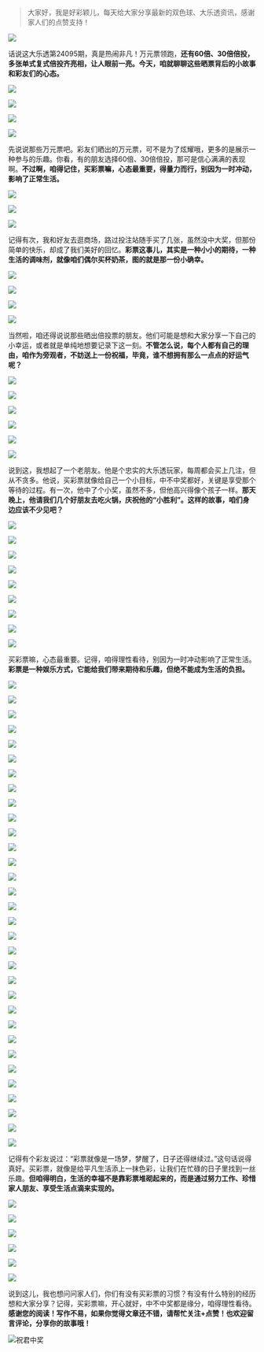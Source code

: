> 大家好，我是好彩颖儿，每天给大家分享最新的双色球、大乐透资讯，感谢家人们的点赞支持！

![](https://cdn.jsdelivr.net/gh/wangwenjie1314/PicCDN/2024-7-12/1720763627240-image.png)


话说这大乐透第24095期，真是热闹非凡！万元票领跑，**还有60倍、30倍倍投，多张单式复式倍投齐亮相，让人眼前一亮。今天，咱就聊聊这些晒票背后的小故事和彩友们的心态。**


![](https://cdn.jsdelivr.net/gh/wangwenjie1314/PicCDN/2024-8-17/1723866975424-image.png)

![](https://cdn.jsdelivr.net/gh/wangwenjie1314/PicCDN/2024-8-17/1723866991458-image.png)

![](https://cdn.jsdelivr.net/gh/wangwenjie1314/PicCDN/2024-8-17/1723867044926-image.png)

![](https://cdn.jsdelivr.net/gh/wangwenjie1314/PicCDN/2024-8-17/1723867248473-image.png)

先说说那些万元票吧。彩友们晒出的万元票，可不是为了炫耀哦，更多的是展示一种参与的乐趣。你看，有的朋友选择60倍、30倍倍投，那可是信心满满的表现啊。**不过啊，咱得记住，买彩票嘛，心态最重要，得量力而行，别因为一时冲动，影响了正常生活。**

![](https://cdn.jsdelivr.net/gh/wangwenjie1314/PicCDN/2024-8-17/1723867030448-image.png)


![](https://cdn.jsdelivr.net/gh/wangwenjie1314/PicCDN/2024-8-17/1723867025253-image.png)

![](https://cdn.jsdelivr.net/gh/wangwenjie1314/PicCDN/2024-8-17/1723867018868-image.png)

记得有次，我和好友去逛商场，路过投注站随手买了几张，虽然没中大奖，但那份简单的快乐，却成了我们美好的回忆。**彩票这事儿，其实是一种小小的期待，一种生活的调味剂，就像咱们偶尔买杯奶茶，图的就是那一份小确幸。**


![](https://cdn.jsdelivr.net/gh/wangwenjie1314/PicCDN/2024-8-17/1723866998922-image.png)


![](https://cdn.jsdelivr.net/gh/wangwenjie1314/PicCDN/2024-8-17/1723867009192-image.png)


![](https://cdn.jsdelivr.net/gh/wangwenjie1314/PicCDN/2024-8-17/1723866986996-image.png)


![](https://cdn.jsdelivr.net/gh/wangwenjie1314/PicCDN/2024-8-17/1723867035027-image.png)


当然啦，咱还得说说那些晒出倍投票的朋友。他们可能是想和大家分享一下自己的小幸运，或者就是单纯地想要记录下这一刻。**不管怎么说，每个人都有自己的理由，咱作为旁观者，不妨送上一份祝福，毕竟，谁不想拥有那么一点点的好运气呢？**

![](https://cdn.jsdelivr.net/gh/wangwenjie1314/PicCDN/2024-8-17/1723867369048-image.png)

![](https://cdn.jsdelivr.net/gh/wangwenjie1314/PicCDN/2024-8-17/1723867365054-image.png)


![](https://cdn.jsdelivr.net/gh/wangwenjie1314/PicCDN/2024-8-17/1723867229867-image.png)


![](https://cdn.jsdelivr.net/gh/wangwenjie1314/PicCDN/2024-8-17/1723867178956-image.png)


![](https://cdn.jsdelivr.net/gh/wangwenjie1314/PicCDN/2024-8-17/1723867352352-image.png)

![](https://cdn.jsdelivr.net/gh/wangwenjie1314/PicCDN/2024-8-17/1723867348062-image.png)

说到这，我想起了一个老朋友。他是个忠实的大乐透玩家，每周都会买上几注，但从不贪多。他说，买彩票就像给自己一个小目标，中不中奖都好，关键是享受那个等待的过程。有一次，他中了个小奖，虽然不多，但他高兴得像个孩子一样。**那天晚上，他请我们几个好朋友去吃火锅，庆祝他的“小胜利”。这样的故事，咱们身边应该不少见吧？**


![](https://cdn.jsdelivr.net/gh/wangwenjie1314/PicCDN/2024-8-17/1723867344047-image.png)

![](https://cdn.jsdelivr.net/gh/wangwenjie1314/PicCDN/2024-8-17/1723867333148-image.png)

![](https://cdn.jsdelivr.net/gh/wangwenjie1314/PicCDN/2024-8-17/1723867327920-image.png)


![](https://cdn.jsdelivr.net/gh/wangwenjie1314/PicCDN/2024-8-17/1723867339389-image.png)


![](https://cdn.jsdelivr.net/gh/wangwenjie1314/PicCDN/2024-8-17/1723867448811-image.png)

![](https://cdn.jsdelivr.net/gh/wangwenjie1314/PicCDN/2024-8-17/1723867442314-image.png)

![](https://cdn.jsdelivr.net/gh/wangwenjie1314/PicCDN/2024-8-17/1723867321058-image.png)


![](https://cdn.jsdelivr.net/gh/wangwenjie1314/PicCDN/2024-8-17/1723867379955-image.png)

![](https://cdn.jsdelivr.net/gh/wangwenjie1314/PicCDN/2024-8-17/1723867375637-image.png)

买彩票嘛，心态最重要。记得，咱得理性看待，别因为一时冲动影响了正常生活。**彩票是一种娱乐方式，它能给我们带来期待和乐趣，但绝不能成为生活的负担。**




![](https://cdn.jsdelivr.net/gh/wangwenjie1314/PicCDN/2024-8-17/1723867316514-image.png)

![](https://cdn.jsdelivr.net/gh/wangwenjie1314/PicCDN/2024-8-17/1723867311626-image.png)

![](https://cdn.jsdelivr.net/gh/wangwenjie1314/PicCDN/2024-8-17/1723867304936-image.png)

![](https://cdn.jsdelivr.net/gh/wangwenjie1314/PicCDN/2024-8-17/1723867298816-image.png)

![](https://cdn.jsdelivr.net/gh/wangwenjie1314/PicCDN/2024-8-17/1723867293155-image.png)

![](https://cdn.jsdelivr.net/gh/wangwenjie1314/PicCDN/2024-8-17/1723867286658-image.png)

![](https://cdn.jsdelivr.net/gh/wangwenjie1314/PicCDN/2024-8-17/1723867279978-image.png)

![](https://cdn.jsdelivr.net/gh/wangwenjie1314/PicCDN/2024-8-17/1723867271704-image.png)

![](https://cdn.jsdelivr.net/gh/wangwenjie1314/PicCDN/2024-8-17/1723867267800-image.png)

![](https://cdn.jsdelivr.net/gh/wangwenjie1314/PicCDN/2024-8-17/1723867264001-image.png)

![](https://cdn.jsdelivr.net/gh/wangwenjie1314/PicCDN/2024-8-17/1723867257277-image.png)


![](https://cdn.jsdelivr.net/gh/wangwenjie1314/PicCDN/2024-8-17/1723867241198-image.png)

![](https://cdn.jsdelivr.net/gh/wangwenjie1314/PicCDN/2024-8-17/1723867235460-image.png)


![](https://cdn.jsdelivr.net/gh/wangwenjie1314/PicCDN/2024-8-17/1723867222968-image.png)

![](https://cdn.jsdelivr.net/gh/wangwenjie1314/PicCDN/2024-8-17/1723867215074-image.png)

![](https://cdn.jsdelivr.net/gh/wangwenjie1314/PicCDN/2024-8-17/1723867201447-image.png)

![](https://cdn.jsdelivr.net/gh/wangwenjie1314/PicCDN/2024-8-17/1723867193136-image.png)

![](https://cdn.jsdelivr.net/gh/wangwenjie1314/PicCDN/2024-8-17/1723867188047-image.png)


![](https://cdn.jsdelivr.net/gh/wangwenjie1314/PicCDN/2024-8-17/1723867039856-image.png)


![](https://cdn.jsdelivr.net/gh/wangwenjie1314/PicCDN/2024-8-17/1723867053540-image.png)


![](https://cdn.jsdelivr.net/gh/wangwenjie1314/PicCDN/2024-8-17/1723867184585-image.png)


![](https://cdn.jsdelivr.net/gh/wangwenjie1314/PicCDN/2024-8-17/1723866981531-image.png)


![](https://cdn.jsdelivr.net/gh/wangwenjie1314/PicCDN/2024-8-17/1723867395537-image.png)

![](https://cdn.jsdelivr.net/gh/wangwenjie1314/PicCDN/2024-8-17/1723867391777-image.png)

![](https://cdn.jsdelivr.net/gh/wangwenjie1314/PicCDN/2024-8-17/1723867387401-image.png)

![](https://cdn.jsdelivr.net/gh/wangwenjie1314/PicCDN/2024-8-17/1723867423185-image.png)

![](https://cdn.jsdelivr.net/gh/wangwenjie1314/PicCDN/2024-8-17/1723867419700-image.png)

![](https://cdn.jsdelivr.net/gh/wangwenjie1314/PicCDN/2024-8-17/1723867415882-image.png)

![](https://cdn.jsdelivr.net/gh/wangwenjie1314/PicCDN/2024-8-17/1723867428987-image.png)


![](https://cdn.jsdelivr.net/gh/wangwenjie1314/PicCDN/2024-8-17/1723867489520-image.png)

![](https://cdn.jsdelivr.net/gh/wangwenjie1314/PicCDN/2024-8-17/1723867485627-image.png)

![](https://cdn.jsdelivr.net/gh/wangwenjie1314/PicCDN/2024-8-17/1723867481719-image.png)

记得有个彩友说过：“彩票就像是一场梦，梦醒了，日子还得继续过。”这句话说得真好。买彩票，就像是给平凡生活添上一抹色彩，让我们在忙碌的日子里找到一丝乐趣。**但咱得明白，生活的幸福不是靠彩票堆砌起来的，而是通过努力工作、珍惜家人朋友、享受生活点滴来实现的。**

![](https://cdn.jsdelivr.net/gh/wangwenjie1314/PicCDN/2024-8-17/1723867475759-image.png)

![](https://cdn.jsdelivr.net/gh/wangwenjie1314/PicCDN/2024-8-17/1723867466800-image.png)

![](https://cdn.jsdelivr.net/gh/wangwenjie1314/PicCDN/2024-8-17/1723867460210-image.png)

![](https://cdn.jsdelivr.net/gh/wangwenjie1314/PicCDN/2024-8-17/1723867471222-image.png)


![](https://cdn.jsdelivr.net/gh/wangwenjie1314/PicCDN/2024-8-17/1723867410948-image.png)

![](https://cdn.jsdelivr.net/gh/wangwenjie1314/PicCDN/2024-8-17/1723867402465-image.png)


说到这儿，我也想问问家人们，你们有没有买彩票的习惯？有没有什么特别的经历想和大家分享？记得，买彩票嘛，开心就好，中不中奖都是缘分，咱得理性看待。**感谢您的阅读！写作不易，如果你觉得文章还不错，请帮忙关注+点赞！也欢迎留言评论，分享你的故事哦！**


![祝君中奖](https://cdn.jsdelivr.net/gh/wangwenjie1314/PicCDN/2024-8-17/1723867627353-image.png)









